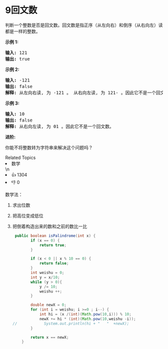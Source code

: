 # 9回文数

<p>判断一个整数是否是回文数。回文数是指正序（从左向右）和倒序（从右向左）读都是一样的整数。</p>

<p><strong>示例 1:</strong></p>

<pre><strong>输入:</strong> 121
<strong>输出:</strong> true
</pre>

<p><strong>示例&nbsp;2:</strong></p>

<pre><strong>输入:</strong> -121
<strong>输出:</strong> false
<strong>解释:</strong> 从左向右读, 为 -121 。 从右向左读, 为 121- 。因此它不是一个回文数。
</pre>

<p><strong>示例 3:</strong></p>

<pre><strong>输入:</strong> 10
<strong>输出:</strong> false
<strong>解释:</strong> 从右向左读, 为 01 。因此它不是一个回文数。
</pre>

<p><strong>进阶:</strong></p>

<p>你能不将整数转为字符串来解决这个问题吗？</p>
<div><div>Related Topics</div><div><li>数学</li></div></div>\n<div><li>👍 1304</li><li>👎 0</li></div>



数学法：

1. 求出位数

2. 把高位变成低位

3. 把倒着构造出来的数和之前的数比一比

   ```java
    public boolean isPalindrome(int x) {
           if (x == 0) {
               return true;
           }
   
           if (x < 0 || x % 10 == 0) {
               return false;
           }
           int weishu = 0;
           int y = x/10;
           while (y > 0){
               y /= 10;
               weishu ++;
           }
   
           double newX = 0;
           for (int i = weishu; i >=0 ; i--) {
               int hi = (x /(int)(Math.pow(10,i))) % 10;
               newX += hi * (int)(Math.pow(10,weishu -i));
   //            System.out.println(hi + "   "  +newX);
           }
   
           return x == newX;
       }
   ```